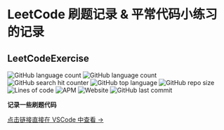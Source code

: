 # LeetCode 刷题记录 & 平常代码小练习的记录
## LeetCodeExercise

![GitHub language count](https://img.shields.io/github/languages/count/BillScott1024/LeetCodeExercise) ![GitHub language count](https://img.shields.io/github/languages/count/BillScott1024/LeetCodeExercise?style=flat-square) ![GitHub search hit counter](https://img.shields.io/github/search/BillScott1024/LeetCodeExercise/leetcode?style=flat-square) ![GitHub top language](https://img.shields.io/github/languages/top/BillScott1024/LeetCodeExercise?style=flat-square) ![GitHub repo size](https://img.shields.io/github/repo-size/BillScott1024/LeetCodeExercise?style=flat-square) ![Lines of code](https://img.shields.io/tokei/lines/github/BillScott1024/LeetCodeExercise?style=flat-square) ![APM](https://img.shields.io/apm/l/vim-mode?style=flat-square) ![Website](https://img.shields.io/website?logo=Akimoto&style=flat-square&up_color=blue&up_message=Home%20%7C%20Akimoto&url=https%3A%2F%2Fhome.extingstudio.com) ![GitHub last commit](https://img.shields.io/github/last-commit/BillScott1024/LeetCodeExercise?style=flat-square)


**记录一些刷题代码**

[点击链接直接在 VSCode 中查看 -> ](https://github1s.com/BillScott1024/LeetCodeExercise)
